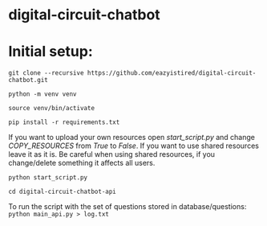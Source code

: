 # digital-circuit-chatbot

# Initial setup:

``` git clone --recursive https://github.com/eazyistired/digital-circuit-chatbot.git ```

``` python -m venv venv ```

``` source venv/bin/activate ```

``` pip install -r requirements.txt ```

If you want to upload your own resources open *start_script.py* and change *COPY_RESOURCES* from *True* to *False*. If you want to use shared resources leave it as it is. 
Be careful when using shared resources, if you change/delete something it affects all users.

``` python start_script.py ```

``` cd digital-circuit-chatbot-api ```

To run the script with the set of questions stored in database/questions:
``` python main_api.py > log.txt```